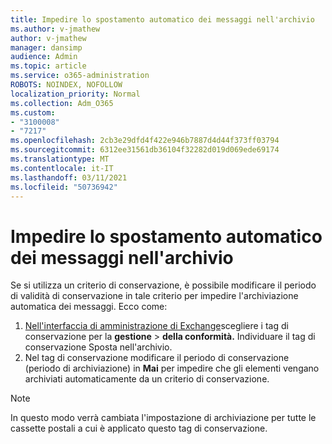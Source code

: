 ```yaml
---
title: Impedire lo spostamento automatico dei messaggi nell'archivio
ms.author: v-jmathew
author: v-jmathew
manager: dansimp
audience: Admin
ms.topic: article
ms.service: o365-administration
ROBOTS: NOINDEX, NOFOLLOW
localization_priority: Normal
ms.collection: Adm_O365
ms.custom:
- "3100008"
- "7217"
ms.openlocfilehash: 2cb3e29dfd4f422e946b7887d4d44f373ff03794
ms.sourcegitcommit: 6312ee31561db36104f32282d019d069ede69174
ms.translationtype: MT
ms.contentlocale: it-IT
ms.lasthandoff: 03/11/2021
ms.locfileid: "50736942"
---
```

# <a name="stop-messages-from-moving-to-the-archive-automatically"></a>Impedire lo spostamento automatico dei messaggi nell'archivio

Se si utilizza un criterio di conservazione, è possibile modificare il periodo di validità di conservazione in tale criterio per impedire l'archiviazione automatica dei messaggi. Ecco come:

1. [Nell'interfaccia di amministrazione di Exchange](https://go.microsoft.com/fwlink/?linkid=2059104)scegliere i tag di conservazione per la **gestione**  >  **della conformità.** Individuare il tag di conservazione Sposta nell'archivio.
2. Nel tag di conservazione modificare il periodo di conservazione (periodo di archiviazione) in **Mai** per impedire che gli elementi vengano archiviati automaticamente da un criterio di conservazione.

> [!NOTE]
> In questo modo verrà cambiata l'impostazione di archiviazione per tutte le cassette postali a cui è applicato questo tag di conservazione.
